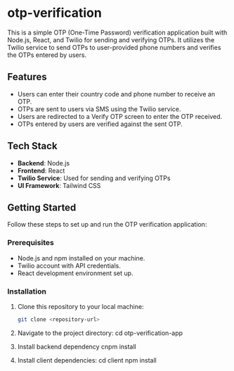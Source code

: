 # otp-verification

This is a simple OTP (One-Time Password) verification application built with Node.js, React, and Twilio for sending and verifying OTPs. It utilizes the Twilio service to send OTPs to user-provided phone numbers and verifies the OTPs entered by users.

## Features

- Users can enter their country code and phone number to receive an OTP.
- OTPs are sent to users via SMS using the Twilio service.
- Users are redirected to a Verify OTP screen to enter the OTP received.
- OTPs entered by users are verified against the sent OTP.

## Tech Stack

- **Backend**: Node.js
- **Frontend**: React
- **Twilio Service**: Used for sending and verifying OTPs
- **UI Framework**: Tailwind CSS

## Getting Started

Follow these steps to set up and run the OTP verification application:

### Prerequisites

- Node.js and npm installed on your machine.
- Twilio account with API credentials.
- React development environment set up.

### Installation

1. Clone this repository to your local machine:

   ```bash
   git clone <repository-url>

2. Navigate to the project directory:
   cd otp-verification-app
   
3. Install backend dependency
  cnpm install

4. Install client dependencies:
  cd client
  npm install
